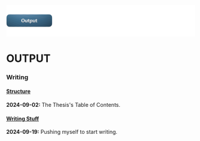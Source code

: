 ![](../E_ASSETS/repo-images/skeumorphism_output.png)
# OUTPUT

### Writing

#### [Structure](WRITING/2024-09-02/240902_Structure.md)
**2024-09-02:** The Thesis's Table of Contents.

#### [Writing Stuff](WRITING/2024-09-19/240919_Writing-Stuff.md)
**2024-09-19:** Pushing myself to start writing.